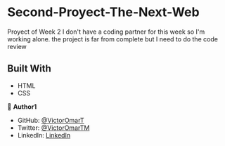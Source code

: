 # Second-Proyect-The-Next-Web
Proyect of Week 2 
I don't have a coding partner for this week so I'm working alone.
the project is far from complete but I need to do the code review


## Built With
- HTML
- CSS


👤 **Author1**

- GitHub: [@VictorOmarT](https://github.com/VictorOmarT)
- Twitter: [@VictorOmarTM](https://twitter.com/VictorOmarTM)
- LinkedIn: [LinkedIn](https://www.linkedin.com/in/victoromartm/)
